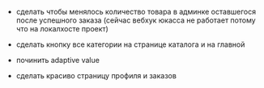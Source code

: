 - сделать чтобы менялось количество товара в админке оставшегося после успешного заказа (сейчас вебхук юкасса не работает потому что на локалхосте проект)

- сделать кнопку все категории на странице каталога и на главной

- починить adaptive value

- сделать красиво страницу профиля и заказов